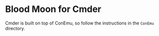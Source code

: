 # Blood Moon for Cmder

Cmder is built on top of ConEmu, so follow the instructions in the `ConEmu`
directory.
